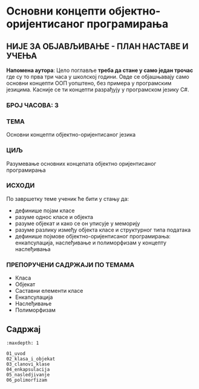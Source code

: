 # Основни концепти објектно-оријентисаног програмирања

## НИЈЕ ЗА ОБЈАВЉИВАЊЕ - ПЛАН НАСТАВЕ И УЧЕЊА

**Напомена аутора**: Цело поглавље **треба да стане у само један трочас**
где су то прва три часа у школској години. Овде се објашњавају само основни
концепти ООП уопштено, без примера у програмским језицима. Касније се ти
концепти разрађују у програмском језику C#.

### БРОЈ ЧАСОВА: 3

### ТЕМА

Основни концепти објектно-оријентисаног језика

### ЦИЉ

Разумевање основних концепата објектно оријентисаног програмирања

### ИСХОДИ

По завршетку теме ученик ће бити у стању да:

* дефинише појам класе
* разуме однос класе и објекта
* разуме објекат и како се он уписује у меморију
* разуме разлику између објекта класе и структурног типа података
* дефинише појмове објектно-оријентисаног програмирања: енкапсулација,
наслеђивање и полиморфизам у концепту наслеђивања

### ПРЕПОРУЧЕНИ САДРЖАЈИ ПО ТЕМАМА

* Класа
* Објекат
* Саставни елементи класе
* Енкапсулација
* Наслеђивање
* Полиморфизам

## Садржај

```{toctree}
:maxdepth: 1

01_uvod
02_klasa_i_objekat
03_clanovi_klase
04_enkapsulacija
05_nasledjivanje
06_polimorfizam
```
